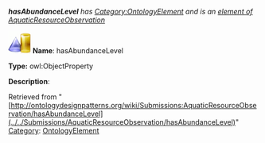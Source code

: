 ___hasAbundanceLevel__ has [Category:OntologyElement](../../Category/OntologyElement "Category:OntologyElement") and is an [element of](../../Property/ElementOf "Property:ElementOf") [AquaticResourceObservation](../../Submissions/AquaticResourceObservation "Submissions:AquaticResourceObservation")_


  




[![ObjectProperty](../../images/thumb/c/c3/ObjectProperty.gif/45px-ObjectProperty.gif)](../../Image/ObjectProperty.gif "ObjectProperty")
__Name__: hasAbundanceLevel 


__Type:__ owl:ObjectProperty 


__Description__: 





Retrieved from "[http://ontologydesignpatterns.org/wiki/Submissions:AquaticResourceObservation/hasAbundanceLevel](../../Submissions/AquaticResourceObservation/hasAbundanceLevel)"
 [Category](http://ontologydesignpatterns.org/wiki/Special:Categories "Special:Categories"): [OntologyElement](../../Category/OntologyElement "Category:OntologyElement")